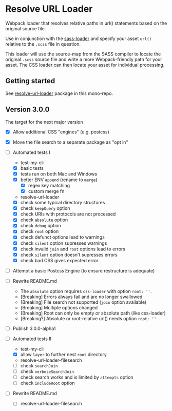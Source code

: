 # Resolve URL Loader

Webpack loader that resolves relative paths in url() statements based on the original source file.

Use in conjunction with the [sass-loader](https://www.npmjs.com/package/sass-loader) and specify your asset `url()` relative to the `.scss` file in question.

This loader will use the source-map from the SASS compiler to locate the original `.scss` source file and write a more Webpack-friendly path for your asset. The CSS loader can then locate your asset for individual processing.


## Getting started

See [resolve-url-loader](packages/resolve-url-loader/README.md) package in this mono-repo.


## Version 3.0.0

The target for the next major version

- [x] Allow additional CSS "engines" (e.g. postcss)

- [x] Move the file search to a separate package as "opt in"

- [ ] Automated tests I

  * test-my-cli
  - [x] basic tests
  - [x] tests run on both Mac and Windows
  - [x] better ENV `append` (rename to `merge`)
    - [x] regex key matching
    - [x] custom merge fn

  * resolve-url-loader
  - [x] check some typical directory structures
  - [x] check `keepQuery` option
  - [x] check URIs with protocols are not processed
  - [x] check `absolute` option
  - [x] check `debug` option
  - [x] check `root` option
  - [x] check defunct options lead to warnings
  - [x] check `silent` option supresses warnings
  - [x] check invalid `join` and `root` options lead to errors
  - [x] check `silent` option doesn't supresses errors
  - [x] check bad CSS gives expected error

- [ ] Attempt a basic Postcss Engine (to ensure restructure is adequate)

- [ ] Rewrite README.md
  * The `absolute` option requires `css-loader` with option `root: ''`.
  * [Breaking] Errors always fail and are no longer swallowed
  * [Breaking] File search not supported (`join` option available)
  * [Breaking] Multiple options changed
  * [Breaking] Root can only be empty or absolute path (like css-loader)
  * [Breaking?] Absolute or root-relative url() needs option `root: ''`

- [ ] Publish 3.0.0-alpha1

- [ ] Automated tests II

  * test-my-cli
  - [x] allow `layer` to further nest `root` directory

  * resolve-url-loader-filesearch
  - [ ] check `searchJoin`
  - [ ] check `verboseSearchJoin`
  - [ ] check search works and is limited by `attempts` option
  - [ ] check `includeRoot` option

- [ ] Rewrite README.md
  - [ ] resolve-url-loader-filesearch
